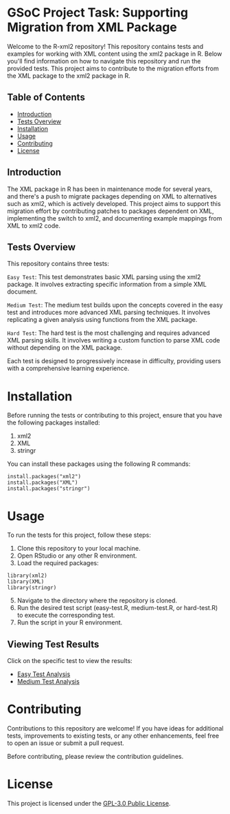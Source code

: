 # GSoC Project Task: Supporting Migration from XML Package

Welcome to the R-xml2 repository! This repository contains tests and examples for working with XML content using the xml2 package in R. Below you'll find information on how to navigate this repository and run the provided tests. This project aims to contribute to the migration efforts from the XML package to the xml2 package in R.

## Table of Contents

- [Introduction](#introduction)
- [Tests Overview](#tests-overview)
- [Installation](#installation)
- [Usage](#usage)
- [Contributing](#contributing)
- [License](#license)

## Introduction

The XML package in R has been in maintenance mode for several years, and there's a push to migrate packages depending on XML to alternatives such as xml2, which is actively developed. This project aims to support this migration effort by contributing patches to packages dependent on XML, implementing the switch to xml2, and documenting example mappings from XML to xml2 code.

## Tests Overview

This repository contains three tests:

`Easy Test`: This test demonstrates basic XML parsing using the xml2 package. It involves extracting specific information from a simple XML document.

`Medium Test`: The medium test builds upon the concepts covered in the easy test and introduces more advanced XML parsing techniques. It involves replicating a given analysis using functions from the XML package.

`Hard Test`: The hard test is the most challenging and requires advanced XML parsing skills. It involves writing a custom function to parse XML code without depending on the XML package.

Each test is designed to progressively increase in difficulty, providing users with a comprehensive learning experience.

# Installation

Before running the tests or contributing to this project, ensure that you have the following packages installed:

1. xml2
2. XML
3. stringr

You can install these packages using the following R commands:

```
install.packages("xml2")
install.packages("XML")
install.packages("stringr")
```

# Usage

To run the tests for this project, follow these steps:

1. Clone this repository to your local machine.
2. Open RStudio or any other R environment.
3. Load the required packages:

```
library(xml2)
library(XML)
library(stringr)
```

5. Navigate to the directory where the repository is cloned.
6. Run the desired test script (easy-test.R, medium-test.R, or hard-test.R) to execute the corresponding test.
7. Run the script in your R environment.

## Viewing Test Results

Click on the specific test to view the results:

- [Easy Test Analysis](https://tushar98644.github.io/R-xml2/output/easy/analysis.html)
- [Medium Test Analysis](https://tushar98644.github.io/R-xml2/output/medium/analysis.html)

# Contributing

Contributions to this repository are welcome! If you have ideas for additional tests, improvements to existing tests, or any other enhancements, feel free to open an issue or submit a pull request.

Before contributing, please review the contribution guidelines.

# License


This project is licensed under the [GPL-3.0 Public License](LICENSE).
